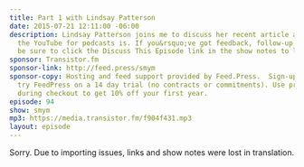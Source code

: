 ```yaml
---
title: Part 1 with Lindsay Patterson
date: 2015-07-21 12:11:00 -06:00
description: Lindsay Patterson joins me to discuss her recent article asking where
  the YouTube for podcasts is. If you&rsquo;ve got feedback, follow-up or questions
  be sure to click the Discuss This Episode link in the show notes to leave a comment.
sponsor: Transistor.fm
sponsor-link: http://feed.press/smym
sponsor-copy: Hosting and feed support provided by Feed.Press.  Sign-up today and
  try FeedPress on a 14 day trial (no contracts or commitments). Use promo code "smym"
  during checkout to get 10% off your first year.
episode: 94
show: smym
mp3: https://media.transistor.fm/f904f431.mp3
layout: episode
---
```


Sorry. Due to importing issues, links and show notes were lost in translation.
